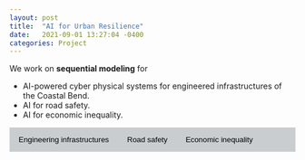 ```yaml
---
layout: post
title:  "AI for Urban Resilience"
date:   2021-09-01 13:27:04 -0400
categories: Project
---
```



We work on **sequential modeling** for

- AI-powered cyber physical systems for engineered infrastructures of the Coastal Bend.
- AI for road safety.
- AI for economic inequality.


<!--
modeling **Spatial-temporal** predictions for
- Precipitation, extreme weather, geophysics, etc.
- Transportation, road safety, etc.


<div class="tab-pane">
<div class="row">
<img src="https://wenlu-w.github.io/images/ST-transformer0.png" style="float:left;padding-left: 15px" height=250pt />
</div>
</div>
-->

<style>
	.dropdown-menu>.active {
           background-color: #333436;
        }
	.img-fluid{border:1px solid #ccc;margin:5px 5px 5px 0px}
	.step_head{font-size:1.25em;color:#333436;font-weight:bold;    border-bottom: 1.3px solid #333436;margin-top:10px;}
	.sub_head{font-size:0.85em;color:#333436;font-weight:bold;margin-bottom:2px;}
	.doc-content p{font-size:0.9em;margin-bottom:2px;}
	h2{font-size:1.25em;}
	.target-title{color:#C03D96;font-weight:bold;text-decoration:underline}
    	/* Style the tab */
	.tab {
	  overflow: hidden;
	  background-color: #cacdcf;
	}

	/* Style the buttons that are used to open the tab content */
	.tab button {
	  background-color: inherit;
	  float: left;
	  border: none;
	  outline: none;
	  cursor: pointer;
	  padding: 14px 16px;
	  transition: 0.3s;
	}

	/* Change background color of buttons on hover */
	.tab button:hover {
	  background-color: #333436;
	}

	/* Create an active/current tablink class */
	.tab button.active {
	  background-color: #333436;
          color: #FFFFFF;
	}

	/* Style the tab content */
	.tabcontent {
	  display: none;
	  padding: 6px 12px;
	  border-top: none;
	}
 </style>



<div class="tab-pane" id="overview_mac">

<div class="tab">
<button class="tablinks" onclick="show(event, 'coastal')">
        Engineering infrastructures
</button>
<button class="tablinks" onclick="show(event, 'road')">
        Road safety
</button>
<button class="tablinks" onclick="show(event, 'economic')">
        Economic inequality
</button>
</div>


<div class="tabcontent" id="road" style="display:none;">

- We work on Transformer variations in capturing spatial and temporal dependencies.  
	<br>
	<a href=""> <img src="{{ site.url }}{{ site.baseurl }}/images/LCT.png" style="width: 250px; box-shadow: none"></a>
	<a href=""> <img src="{{ site.url }}{{ site.baseurl }}/images/ST-transformer.png" style="width: 150px; box-shadow: none"></a>
	<br>Spatio-Temporal encoding with Transformer <a href="https://dl.acm.org/doi/10.1145/3474717.3484254">pdf</a> <a href="https://github.com/jiang28/Real-Estate-Hotspot-Prediction">code</a>

- Safe operation of automated vehicles at intersections

	<a href=""> <img src="{{ site.url }}{{ site.baseurl }}/images/intersection.png" style="width: 300px; box-shadow: none"></a><br>

	Turn prediction for special intersections and its case study. <a href="https://dl.acm.org/doi/abs/10.1145/3339186.3339190?casa_token=Xdmtn_FjdFoAAAAA:iFAgJwOjlM9i7orJmZcqSAvcIoBwq0H9BzxniIxFUM25szSaAN1hayfIWl5OfVp-YkhbiJcgmhoJ">pdf</a>


- UAV visual-line-of-sight

	A VLOS compliance solution to ground/aerial parcel delivery problem <a href="https://ieeexplore.ieee.org/abstract/document/8788740">pdf</a>
	<br>
	Multiple ground/aerial parcel delivery problem: a Weighted Road Network Voronoi Diagram based approach <a href="https://link.springer.com/article/10.1007/s10619-021-07347-w">pdf</a>

</div>


<div class="tabcontent" id="economic" style="display:none;">

We work on reducing economic inequalities
<br> 
<a href=""> <img src="{{ site.url }}{{ site.baseurl }}/images/emb_vis.png" style="width: 200px; box-shadow: none"></a>
<a href=""> <img src="{{ site.url }}{{ site.baseurl }}/images/emb_vis_2.png" style="width: 200px; box-shadow: none"></a>
<br>
Predicting Economic Growth by Regional Embedding <a href="https://dl.acm.org/doi/abs/10.1145/3340531.3411882">pdf</a>
<br>
Fair housing <a href="https://ieeexplore.ieee.org/document/9671927">pdf</a>

</div>


<div class="tabcontent" id="coastal" style="display:none;">
We work on the engineered infrastructures of the Coastal Bend.
</div>

</div>

<script>
	function show(evt, cityName) {
  var i, tabcontent, tablinks;
  
  //Get all elements with class="tabcontent" and hide them
  tabcontent = document.getElementsByClassName("tabcontent");
  for (i = 0; i < tabcontent.length; i++) {
      tabcontent[i].style.display = "none";
  }
  
  // Get all elements with class="tablinks" and remove the class "active"
  tablinks = document.getElementsByClassName("tablinks");
  for (i = 0; i < tablinks.length; i++) {
      tablinks[i].className = tablinks[i].className.replace(" active", "");
  }
  
  // Show the current tab, and add an "active" class to the button that opened the tab
  document.getElementById(cityName).style.display = "block";
      evt.currentTarget.className += " active";
}
function hideshow(id) {
        var e = document.getElementById(id);
        e.style.display = (e.style.display == 'block') ? 'none' : 'none';
}
function showhide(id) {
       	var e = document.getElementById(id);
       	e.style.display = (e.style.display == 'block') ? 'none' : 'block';
}
</script>
